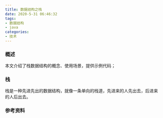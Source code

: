 ```yaml
---
title: 数据结构之栈
date: 2020-5-31 06:46:32
tags:
- 数据结构
- java
categories:
- 技术
---
```


### 概述

本文介绍了栈数据结构的概念、使用场景，提供示例代码；



### 栈

栈是一种先进先出的数据结构，就像一条单向的栈道，先进来的人先出去，后进来的人后出去。

<!-- more -->



### 参考资料

